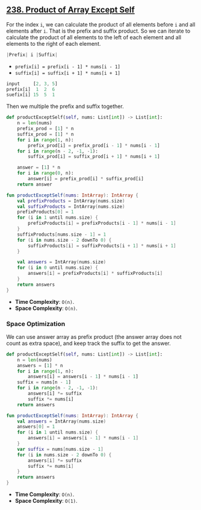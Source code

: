 ## [238. Product of Array Except Self](https://leetcode.com/problems/product-of-array-except-self)

For the index `i`, we can calculate the product of all elements before `i` and all elements after `i`. That is the prefix and suffix product. So we can iterate to calculate the product of all elements to the left of each element and all elements to the right of each element.

```js
|Prefix| i |Suffix|
```

* `prefix[i] = prefix[i - 1] * nums[i - 1]`
* `suffix[i] = suffix[i + 1] * nums[i + 1]`

```js
input     [2, 3, 5]
prefix[i]  1  2  6   
suefix[i] 15  5  1
```

Then we multiple the prefix and suffix together.

```python
def productExceptSelf(self, nums: List[int]) -> List[int]:
    n = len(nums)
    prefix_prod = [1] * n
    suffix_prod = [1] * n
    for i in range(1, n):
        prefix_prod[i] = prefix_prod[i - 1] * nums[i - 1]
    for i in range(n - 2, -1, -1):
        suffix_prod[i] = suffix_prod[i + 1] * nums[i + 1]

    answer = [1] * n
    for i in range(0, n):
        answer[i] = prefix_prod[i] * suffix_prod[i]
    return answer
```

```kotlin
fun productExceptSelf(nums: IntArray): IntArray {
    val prefixProducts = IntArray(nums.size) 
    val suffixProducts = IntArray(nums.size)
    prefixProducts[0] = 1
    for (i in 1 until nums.size) {
        prefixProducts[i] = prefixProducts[i - 1] * nums[i - 1]
    }
    suffixProducts[nums.size - 1] = 1
    for (i in nums.size - 2 downTo 0) {
        suffixProducts[i] = suffixProducts[i + 1] * nums[i + 1]
    }

    val answers = IntArray(nums.size)
    for (i in 0 until nums.size) {
        answers[i] = prefixProducts[i] * suffixProducts[i]
    }
    return answers
}
```

* **Time Complexity**: `O(n)`.
* **Space Complexity**: `O(n)`.

### Space Optimization
We can use answer array as prefix product (the answer array does not count as extra space), and keep track the suffix to get the answer.

```python
def productExceptSelf(self, nums: List[int]) -> List[int]:
    n = len(nums)
    answers = [1] * n
    for i in range(1, n):
        answers[i] = answers[i - 1] * nums[i - 1]
    suffix = nums[n - 1]
    for i in range(n - 2, -1, -1):
        answers[i] *= suffix
        suffix *= nums[i]
    return answers
```

```kotlin
fun productExceptSelf(nums: IntArray): IntArray {
    val answers = IntArray(nums.size)
    answers[0] = 1
    for (i in 1 until nums.size) {
        answers[i] = answers[i - 1] * nums[i - 1]
    }
    var suffix = nums[nums.size - 1]
    for (i in nums.size - 2 downTo 0) {
        answers[i] *= suffix
        suffix *= nums[i]
    }
    return answers
}
```

* **Time Complexity**: `O(n)`.
* **Space Complexity**: `O(1)`.